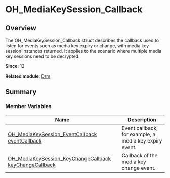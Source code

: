 # OH_MediaKeySession_Callback


## Overview

The OH_MediaKeySession_Callback struct describes the callback used to listen for events such as media key expiry or change, with media key session instances returned. It applies to the scenario where multiple media key sessions need to be decrypted.

**Since**: 12

**Related module**: [Drm](_drm.md)


## Summary


### Member Variables

| Name| Description| 
| -------- | -------- |
| [OH_MediaKeySession_EventCallback](_drm.md#oh_mediakeysession_eventcallback) [eventCallback](_drm.md#eventcallback-22) | Event callback, for example, a media key expiry event.| 
| [OH_MediaKeySession_KeyChangeCallback](_drm.md#oh_mediakeysession_keychangecallback) [keyChangeCallback](_drm.md#keychangecallback-22) | Callback of the media key change event.| 

